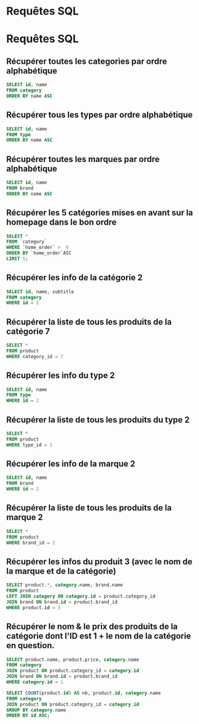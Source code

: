 # Requêtes SQL
# Requêtes SQL

## Récupérer toutes les categories par ordre alphabétique
```sql
SELECT id, name
FROM category
ORDER BY name ASC
```

## Récupérer tous les types par ordre alphabétique
```sql
SELECT id, name
FROM type
ORDER BY name ASC
```

## Récupérer toutes les marques par ordre alphabétique
```sql
SELECT id, name
FROM brand
ORDER BY name ASC
```

## Récupérer les 5 catégories mises en avant sur la homepage dans le bon ordre
```sql
SELECT *
FROM `category`
WHERE `home_order` >  0
ORDER BY `home_order`ASC
LIMIT 5;
```

## Récupérer les info de la catégorie 2
```sql
SELECT id, name, subtitle
FROM category
WHERE id = 2
```

## Récupérer la liste de tous les produits de la catégorie 7
```sql
SELECT *
FROM product
WHERE category_id = 7
```

## Récupérer les info du type 2
```sql
SELECT id, name
FROM type
WHERE id = 2
```

## Récupérer la liste de tous les produits du type 2
```sql
SELECT *
FROM product
WHERE type_id = 2
```

## Récupérer les info de la marque 2
```sql
SELECT id, name
FROM brand
WHERE id = 2
```

## Récupérer la liste de tous les produits de la marque 2
```sql
SELECT *
FROM product
WHERE brand_id = 2
```

## Récupérer les infos du produit 3 (avec le nom de la marque et de la catégorie)
```sql
SELECT product.*, category.name, brand.name
FROM product
LEFT JOIN category ON category.id = product.category_id
JOIN brand ON brand.id = product.brand_id
WHERE product.id = 3
```

## Récupérer le nom & le prix des produits de la catégorie dont l'ID est 1 + le nom de la catégorie en question.
```sql
SELECT product.name, product.price, category.name
FROM category
JOIN product ON product.category_id = category.id
JOIN brand ON brand.id = product.brand_id
WHERE category.id = 1
```


```sql
SELECT COUNT(product.id) AS nb, product.id, category.name
FROM category
JOIN product ON product.category_id = category.id
GROUP BY category.name
ORDER BY id ASC;
```